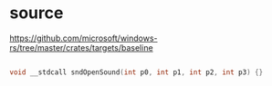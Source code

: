 # source

<https://github.com/microsoft/windows-rs/tree/master/crates/targets/baseline>

```c

void __stdcall sndOpenSound(int p0, int p1, int p2, int p3) {}

```

